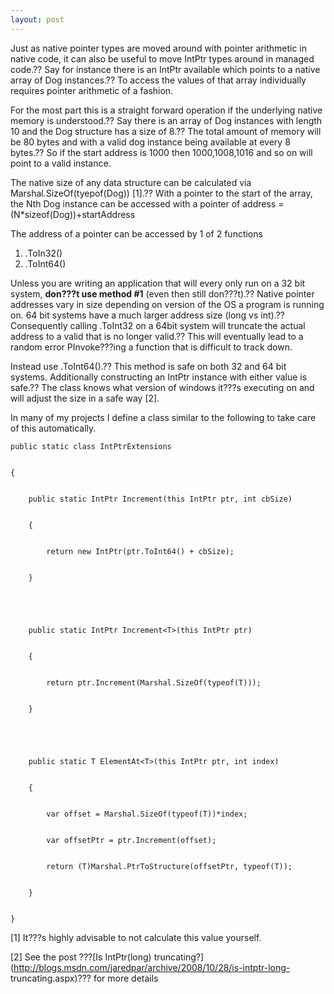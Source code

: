 ```yaml
---
layout: post
---
```

Just as native pointer types are moved around with pointer arithmetic in
native code, it can also be useful to move IntPtr types around in managed
code.?? Say for instance there is an IntPtr available which points to a native
array of Dog instances.?? To access the values of that array individually
requires pointer arithmetic of a fashion.

For the most part this is a straight forward operation if the underlying
native memory is understood.?? Say there is an array of Dog instances with
length 10 and the Dog structure has a size of 8.?? The total amount of memory
will be 80 bytes and with a valid dog instance being available at every 8
bytes.?? So if the start address is 1000 then 1000,1008,1016 and so on will
point to a valid instance.

The native size of any data structure can be calculated via
Marshal.SizeOf(tyepof(Dog)) [1].?? With a pointer to the start of the array,
the Nth Dog instance can be accessed with a pointer of address =
(N*sizeof(Dog))+startAddress

The address of a pointer can be accessed by 1 of 2 functions

  1. .ToIn32() 
  2. .ToInt64() 

Unless you are writing an application that will every only run on a 32 bit
system, **don???t use method #1** (even then still don???t).?? Native pointer
addresses vary in size depending on version of the OS a program is running on.
64 bit systems have a much larger address size (long vs int).?? Consequently
calling .ToInt32 on a 64bit system will truncate the actual address to a valid
that is no longer valid.?? This will eventually lead to a random error
PInvoke???ing a function that is difficult to track down.

Instead use .ToInt64().?? This method is safe on both 32 and 64 bit systems.
Additionally constructing an IntPtr instance with either value is safe.?? The
class knows what version of windows it???s executing on and will adjust the size
in a safe way [2].

In many of my projects I define a class similar to the following to take care
of this automatically.

    
    
    public static class IntPtrExtensions


    {


        public static IntPtr Increment(this IntPtr ptr, int cbSize)


        {


            return new IntPtr(ptr.ToInt64() + cbSize);


        }


    


        public static IntPtr Increment<T>(this IntPtr ptr)


        {


            return ptr.Increment(Marshal.SizeOf(typeof(T)));


        }


    


        public static T ElementAt<T>(this IntPtr ptr, int index)


        {


            var offset = Marshal.SizeOf(typeof(T))*index;


            var offsetPtr = ptr.Increment(offset);


            return (T)Marshal.PtrToStructure(offsetPtr, typeof(T));


        }


    }

[1] It???s highly advisable to not calculate this value yourself.

[2] See the post ???[Is IntPtr(long)
truncating?](http://blogs.msdn.com/jaredpar/archive/2008/10/28/is-intptr-long-
truncating.aspx)??? for more details

